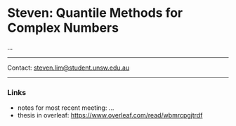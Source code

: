 # Steven: Quantile Methods for Complex Numbers

...

---

Contact: steven.lim@student.unsw.edu.au

---
### Links
- notes for most recent meeting: ...
- thesis in overleaf: https://www.overleaf.com/read/wbmrcpgjtrdf

